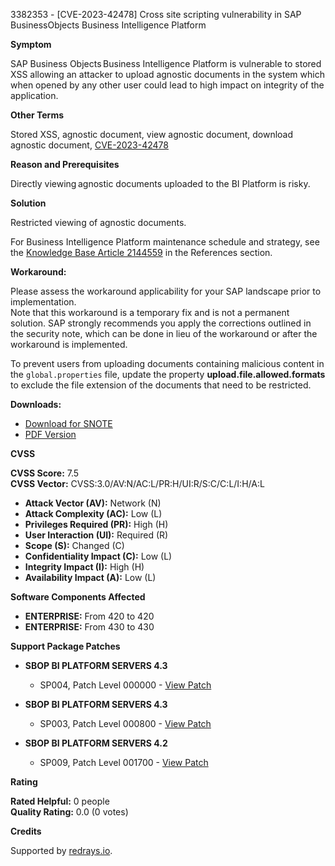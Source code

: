 3382353 - [CVE-2023-42478] Cross site scripting vulnerability in SAP BusinessObjects Business Intelligence Platform

**Symptom**

SAP Business Objects Business Intelligence Platform is vulnerable to stored XSS allowing an attacker to upload agnostic documents in the system which when opened by any other user could lead to high impact on integrity of the application.

**Other Terms**

Stored XSS, agnostic document, view agnostic document, download agnostic document, [CVE-2023-42478](https://www.cve.org/CVERecord?id=CVE-2023-42478)

**Reason and Prerequisites**

Directly viewing agnostic documents uploaded to the BI Platform is risky.

**Solution**

Restricted viewing of agnostic documents.

For Business Intelligence Platform maintenance schedule and strategy, see the [Knowledge Base Article 2144559](https://me.sap.com/notes/2144559) in the References section.

**Workaround:**

Please assess the workaround applicability for your SAP landscape prior to implementation.  
Note that this workaround is a temporary fix and is not a permanent solution. SAP strongly recommends you apply the corrections outlined in the security note, which can be done in lieu of the workaround or after the workaround is implemented.

To prevent users from uploading documents containing malicious content in the `global.properties` file, update the property **upload.file.allowed.formats** to exclude the file extension of the documents that need to be restricted.

**Downloads:**

- [Download for SNOTE](https://notesdownloads.sap.com/note/0040000001499392023)
- [PDF Version](https://userapps.support.sap.com/sap/support/sfm/notes/print/0003382353?language=en-US&token=EC4475162BD63B342B3737A77181D321)

**CVSS**

**CVSS Score:** 7.5  
**CVSS Vector:** CVSS:3.0/AV:N/AC:L/PR:H/UI:R/S:C/C:L/I:H/A:L

- **Attack Vector (AV):** Network (N)
- **Attack Complexity (AC):** Low (L)
- **Privileges Required (PR):** High (H)
- **User Interaction (UI):** Required (R)
- **Scope (S):** Changed (C)
- **Confidentiality Impact (C):** Low (L)
- **Integrity Impact (I):** High (H)
- **Availability Impact (A):** Low (L)

**Software Components Affected**

- **ENTERPRISE:** From 420 to 420
- **ENTERPRISE:** From 430 to 430

**Support Package Patches**

- **SBOP BI PLATFORM SERVERS 4.3**
  - SP004, Patch Level 000000 - [View Patch](https://me.sap.com/softwarecenter/template/products/_APP=00200682500000001943&_EVENT=DISPHIER&HEADER=Y&FUNCTIONBAR=N&EVENT=TREE&NE=NAVIGATE&ENR=73555000100200006622&V=MAINT)
  
- **SBOP BI PLATFORM SERVERS 4.3**
  - SP003, Patch Level 000800 - [View Patch](https://me.sap.com/softwarecenter/template/products/_APP=00200682500000001943&_EVENT=DISPHIER&HEADER=Y&FUNCTIONBAR=N&EVENT=TREE&NE=NAVIGATE&ENR=73555000100200006622&V=MAINT)
  
- **SBOP BI PLATFORM SERVERS 4.2**
  - SP009, Patch Level 001700 - [View Patch](https://me.sap.com/softwarecenter/template/products/_APP=00200682500000001943&_EVENT=DISPHIER&HEADER=Y&FUNCTIONBAR=N&EVENT=TREE&NE=NAVIGATE&ENR=73555000100200001041&V=MAINT)

**Rating**

**Rated Helpful:** 0 people  
**Quality Rating:** 0.0 (0 votes)

**Credits**

Supported by [redrays.io](https://redrays.io).